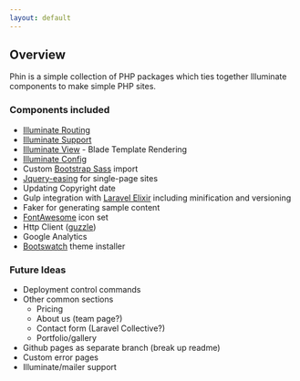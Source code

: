 ```yaml
---
layout: default
---
```


## Overview

Phin is a simple collection of PHP packages which ties together Illuminate components to make simple PHP sites.

### Components included
* [Illuminate Routing](https://github.com/illuminate/routing)
* [Illuminate Support](https://github.com/illuminate/support)
* [Illuminate View](https://github.com/illuminate/view) - Blade Template Rendering
* [Illuminate Config](https://github.com/illuminate/config)
* Custom [Bootstrap Sass](http://getbootstrap.com/css/#sass) import
* [Jquery-easing](http://gsgd.co.uk/sandbox/jquery/easing/) for single-page sites
* Updating Copyright date
* Gulp integration with [Laravel Elixir](https://github.com/laravel/elixir) including minification and versioning
* Faker for generating sample content
* [FontAwesome](http://fontawesome.io/) icon set
* Http Client ([guzzle](https://github.com/guzzle/guzzle))
* Google Analytics
* [Bootswatch](https://bootswatch.com/) theme installer

### Future Ideas
* Deployment control commands
* Other common sections
	* Pricing
	* About us (team page?)
	* Contact form (Laravel Collective?)
	* Portfolio/gallery
* Github pages as separate branch (break up readme)
* Custom error pages
* Illuminate/mailer support